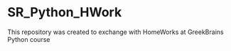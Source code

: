 # SR_Python_HWork
This repository was created to exchange with HomeWorks at GreekBrains Python course
